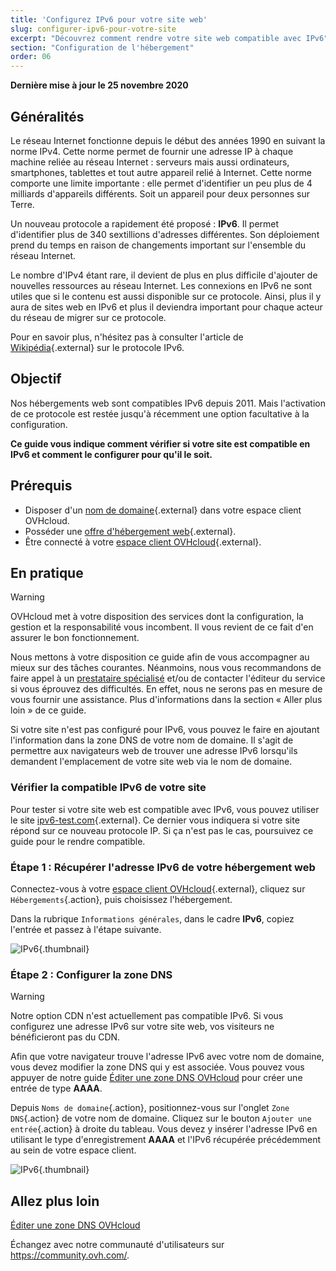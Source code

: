 ```yaml
---
title: 'Configurez IPv6 pour votre site web'
slug: configurer-ipv6-pour-votre-site
excerpt: "Découvrez comment rendre votre site web compatible avec IPv6"
section: "Configuration de l'hébergement"
order: 06
---
```


**Dernière mise à jour le 25 novembre 2020**


## Généralités

Le réseau Internet fonctionne depuis le début des années 1990 en suivant la norme IPv4. Cette norme permet de fournir une adresse IP à chaque machine reliée au réseau Internet : serveurs mais aussi ordinateurs, smartphones, tablettes et tout autre appareil relié à Internet. Cette norme comporte une limite importante : elle permet d'identifier un peu plus de 4 milliards d'appareils différents. Soit un appareil pour deux personnes sur Terre.

Un nouveau protocole a rapidement été proposé : **IPv6**. Il permet d'identifier plus de 340 sextillions d'adresses différentes. Son déploiement prend du temps en raison de changements important sur l'ensemble du réseau Internet. 

Le nombre d'IPv4 étant rare, il devient de plus en plus difficile d'ajouter de nouvelles ressources au réseau Internet. Les connexions en IPv6 ne sont utiles que si le contenu est aussi disponible sur ce protocole. Ainsi, plus il y aura de sites web en IPv6 et plus il deviendra important pour chaque acteur du réseau de migrer sur ce protocole.

Pour en savoir plus, n'hésitez pas à consulter l'article de [Wikipédia](https://fr.wikipedia.org/wiki/IPv6){.external} sur le protocole IPv6.

## Objectif

Nos hébergements web sont compatibles IPv6 depuis 2011. Mais l'activation de ce protocole est restée jusqu'à récemment une option facultative à la configuration. 

**Ce guide vous indique comment vérifier si votre site est compatible en IPv6 et comment le configurer pour qu'il le soit.**

## Prérequis

- Disposer d'un [nom de domaine](https://www.ovhcloud.com/fr-ca/domains/){.external} dans votre espace client OVHcloud.
- Posséder une [offre d'hébergement web](https://www.ovhcloud.com/fr-ca/web-hosting/){.external}.
- Être connecté à votre [espace client OVHcloud](https://ca.ovh.com/auth/?action=gotomanager&from=https://www.ovh.com/ca/fr/&ovhSubsidiary=qc){.external}.

## En pratique

> [!warning]
>
> OVHcloud met à votre disposition des services dont la configuration, la gestion et la responsabilité vous incombent. Il vous revient de ce fait d'en assurer le bon fonctionnement.
> 
> Nous mettons à votre disposition ce guide afin de vous accompagner au mieux sur des tâches courantes. Néanmoins, nous vous recommandons de faire appel à un [prestataire spécialisé](https://partner.ovhcloud.com/fr-ca/) et/ou de contacter l'éditeur du service si vous éprouvez des difficultés. En effet, nous ne serons pas en mesure de vous fournir une assistance. Plus d'informations dans la section « Aller plus loin » de ce guide.
> 

Si votre site n'est pas configuré pour IPv6, vous pouvez le faire en ajoutant l'information dans la zone DNS de votre nom de domaine. Il s'agit de permettre aux navigateurs web de trouver une adresse IPv6 lorsqu'ils demandent l'emplacement de votre site web via le nom de domaine.

### Vérifier la compatible IPv6 de votre site

Pour tester si votre site web est compatible avec IPv6, vous pouvez utiliser le site [ipv6-test.com](https://ipv6-test.com/validate.php){.external}. Ce dernier vous indiquera si votre site répond sur ce nouveau protocole IP. Si ça n'est pas le cas, poursuivez ce guide pour le rendre compatible.

### Étape 1 : Récupérer l'adresse IPv6 de votre hébergement web

Connectez-vous à votre [espace client OVHcloud](https://ca.ovh.com/auth/?action=gotomanager&from=https://www.ovh.com/ca/fr/&ovhSubsidiary=qc){.external}, cliquez sur `Hébergements`{.action}, puis choisissez l'hébergement.

Dans la rubrique `Informations générales`, dans le cadre **IPv6**, copiez l'entrée et passez à l'étape suivante.

![IPv6](images/ipv6_01.png){.thumbnail}

### Étape 2 : Configurer la zone DNS

> [!warning]
> Notre option CDN n'est actuellement pas compatible IPv6. Si vous configurez une adresse IPv6 sur votre site web, vos visiteurs ne bénéficieront pas du CDN.

Afin que votre navigateur trouve l'adresse IPv6 avec votre nom de domaine, vous devez modifier la zone DNS qui y est associée. Vous pouvez vous appuyer de notre guide [Éditer une zone DNS OVHcloud](../../domains/editer-ma-zone-dns/#etape-2-editer-la-zone-dns-ovh-de-votre-domaine) pour créer une entrée de type **AAAA**.

Depuis `Noms de domaine`{.action}, positionnez-vous sur l'onglet `Zone DNS`{.action} de votre nom de domaine. Cliquez sur le bouton `Ajouter une entrée`{.action} à droite du tableau. Vous devez y insérer l'adresse IPv6 en utilisant le type d'enregistrement **AAAA** et l'IPv6 récupérée précédemment au sein de votre espace client.

![IPv6](images/ipv6_02.png){.thumbnail}

## Allez plus loin

[Éditer une zone DNS OVHcloud](../../domains/editer-ma-zone-dns/#etape-2-editer-la-zone-dns-ovh-de-votre-domaine)

Échangez avec notre communauté d'utilisateurs sur <https://community.ovh.com/>.
